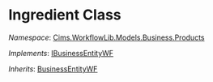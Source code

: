 # Ingredient Class 

*Namespace*: [Cims.WorkflowLib.Models.Business.Products](Cims.WorkflowLib.Models.Business.Products.md)

*Implements*: [IBusinessEntityWF](../IBusinessEntityWF.md)

*Inherits*: [BusinessEntityWF](../BusinessEntityWF.md)
